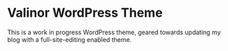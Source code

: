 # Valinor WordPress Theme

This is a work in progress WordPress theme, geared towards updating my blog with a full-site-editing enabled theme.
